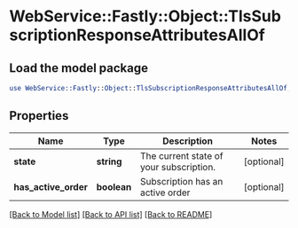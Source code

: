 # WebService::Fastly::Object::TlsSubscriptionResponseAttributesAllOf

## Load the model package
```perl
use WebService::Fastly::Object::TlsSubscriptionResponseAttributesAllOf;
```

## Properties
Name | Type | Description | Notes
------------ | ------------- | ------------- | -------------
**state** | **string** | The current state of your subscription. | [optional] 
**has_active_order** | **boolean** | Subscription has an active order | [optional] 

[[Back to Model list]](../README.md#documentation-for-models) [[Back to API list]](../README.md#documentation-for-api-endpoints) [[Back to README]](../README.md)



